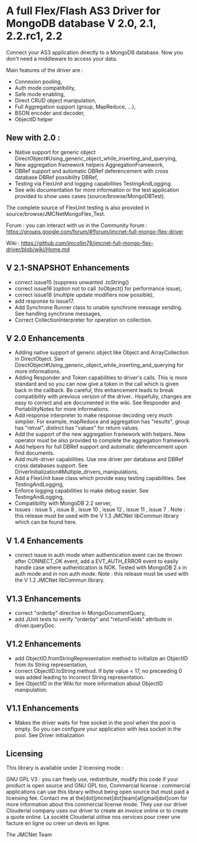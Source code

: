 A full Flex/Flash AS3 Driver for MongoDB database V 2.0, 2.1, 2.2.rc1, 2.2
==========================================================================
Connect your AS3 application directly to a MongoDB database. Now you don't need a middleware to access your data.

Main features of the driver are :

 * Connexion pooling,
 * Auth mode compatibility,
 * Safe mode enabling,
 * Direct CRUD object manipulation,
 * Full Aggregation support (group, MapReduce, ...),
 * BSON encoder and decoder,
 * ObjectID helper

New with 2.0 :
--------------
 * Native support for generic object DirectObject#Using_generic_object_while_inserting_and_querying,
 * New aggregation framework helpers AggregationFramework,
 * DBRef support and automatic DBRef deferencement with cross database DBRef possibility DBRef,
 * Testing via FlexUnit and logging capabilities TestingAndLogging.
 * See wiki documentation for more information or the test application provided to show uses cases (source/browse/MongoDBTest).

The complete source of FlexUnit testing is also provided in source/browse/JMCNetMongoFlex_Test.

Forum : you can interact with us in the Community forum : https://groups.google.com/forum/#!forum/jmcnet-full-mongo-flex-driver

Wiki : https://github.com/jmcollin78/jmcnet-full-mongo-flex-driver/blob/wiki/Home.md

V 2.1-SNAPSHOT Enhancements
---------------------------
 * correct  issue15  (suppress unwanted .toString()
 * correct  issue16  (option not to call .toObject() for performance issue),
 * correct  issue18  (multiple update modifiers now possible),
 * add response to issue17.
 * Add Synchrone Runner class to unable synchrone message sending. See handling synchrone messages,
 * Correct CollectionInterpreter for operation on collection.

V 2.0 Enhancements
------------------
 * Adding native support of generic object like Object and ArrayCollection in DirectObject. See DirectObject#Using_generic_object_while_inserting_and_querying for more informations.
 * Adding Responder and Token capabilities to driver's calls. This is more standard and so you can now give a token in the call which is given back in the callback. Be careful, this enhancement leads to break compatibility with previous version of the driver.. Hopefully, changes are easy to correct and are documented in the wiki. See Responder and PortabilityNotes for more informations.
 * Add response interpreter to make response decoding very much simplier. For example, mapReduce and aggregation has "results", group has "retval", distinct has "values" for return values.
 * Add the support of the new aggregation framework with helpers. New operator must be also provided to complete the aggregation framework.
 * Add helpers for full DBRef support and automatic deferencement upon find documents.
 * Add multi-driver capabilities. Use one driver per database and DBRef cross databases support. See DriverInitialization#Multiple_drivers_manipulations,
 * Add a FlexUnit base class which provide easy testing capabilities. See TestingAndLogging,
 * Enforce logging capabilities to make debug easier. See TestingAndLogging,
 * Compatibility with MongoDB 2.2 server,
 * Issues :  issue 5 ,  issue 8 ,  issue 10 ,  issue 12 ,  issue 11 ,  issue 7 .
Note : this release must be used with the V 1.3 JMCNet libCommun library which can be found here.

V 1.4 Enhancements
------------------
 * correct issue in auth mode when authentication event can be thrown after CONNECT_OK event,
add a EVT_AUTH_ERROR event to easily handle case where authentication is NOK.
Tested with MongoDB 2.x in auth mode and in non auth mode. Note : this release must be used with the V 1.2 JMCNet libCommun library.

V1.3 Enhancements
-----------------
 * correct "orderby" directive in MongoDocumentQuery,
 * add JUnit tests to verify "orderby" and "returnFields" attribute in driver.queryDoc.

V1.2 Enhancements
-----------------
 * add ObjectID.fromStringRepresentation method to initialize an ObjectID from its String representation,
 * correct ObjectID.toString method. If byte value < 17, no preceeding 0 was added leading to incorrect String representation.
 * See ObjectID in the Wiki for more information about ObjectID manipulation.

V1.1 Enhancements
-----------------
 * Makes the driver waits for free socket in the pool when the pool is empty. So you can configure your application with less socket in the pool. See Driver initialization

Licensing
---------
This library is available under 2 licensing mode :

GNU GPL V3 : you can freely use, redistribute, modify this code if your product is open source and GNU GPL too,
Commercial license : commercial applications can use this library without being open source but must paid a licensing fee. Contact me at the[dot]jmcnet[dot]team[at]gmail[dot]com for more information about this commercial license mode.
They use our driver
Clouderial company uses our driver to create an invoice online or to create a quote online. La société Clouderial utilise nos services pour creer une facture en ligne ou creer un devis en ligne.

The JMCNet Team
